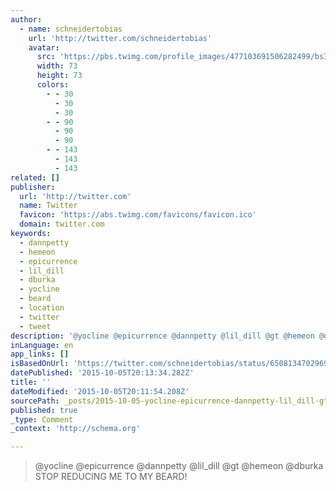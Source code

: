 ```yaml
---
author:
  - name: schneidertobias
    url: 'http://twitter.com/schneidertobias'
    avatar:
      src: 'https://pbs.twimg.com/profile_images/477103691506282499/bsIaPEiM_bigger.jpeg'
      width: 73
      height: 73
      colors:
        - - 30
          - 30
          - 30
        - - 90
          - 90
          - 90
        - - 143
          - 143
          - 143
related: []
publisher:
  url: 'http://twitter.com'
  name: Twitter
  favicon: 'https://abs.twimg.com/favicons/favicon.ico'
  domain: twitter.com
keywords:
  - dannpetty
  - hemeon
  - epicurrence
  - lil_dill
  - dburka
  - yocline
  - beard
  - location
  - twitter
  - tweet
description: '@yocline @epicurrence @dannpetty @lil_dill @gt @hemeon @dburka STOP REDUCING ME TO MY BEARD!'
inLanguage: en
app_links: []
isBasedOnUrl: 'https://twitter.com/schneidertobias/status/650813470296903680'
datePublished: '2015-10-05T20:13:34.282Z'
title: ''
dateModified: '2015-10-05T20:11:54.208Z'
sourcePath: _posts/2015-10-05-yocline-epicurrence-dannpetty-lil_dill-gt-hemeon-dbur.md
published: true
_type: Comment
_context: 'http://schema.org'

---
```

> &commat;yocline &commat;epicurrence &commat;dannpetty &commat;lil&lowbar;dill &commat;gt &commat;hemeon &commat;dburka STOP REDUCING ME TO MY BEARD&excl;